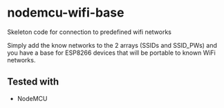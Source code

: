 # nodemcu-wifi-base
Skeleton code for connection to predefined wifi networks

Simply add the know networks to the 2 arrays (SSIDs and SSID_PWs) and you have a base for ESP8266 devices that will be portable to known WiFi networks. 

## Tested with
- NodeMCU
